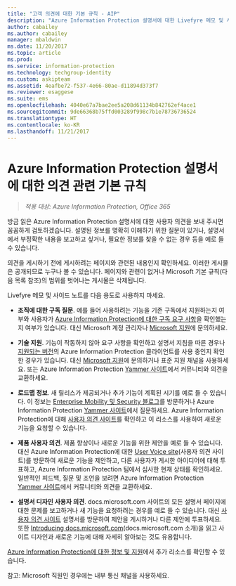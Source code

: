 ```yaml
---
title: "고객 의견에 대한 기본 규칙 - AIP"
description: "Azure Information Protection 설명서에 대한 Livefyre 메모 및 사이드바의 범위 및 용도"
author: cabailey
ms.author: cabailey
manager: mbaldwin
ms.date: 11/20/2017
ms.topic: article
ms.prod: 
ms.service: information-protection
ms.technology: techgroup-identity
ms.custom: askipteam
ms.assetid: 4eafbe72-f537-4e66-80ae-d11894d373f7
ms.reviewer: esaggese
ms.suite: ems
ms.openlocfilehash: 4040e67a7bae2ee5a208d61134b842762ef4ace1
ms.sourcegitcommit: 9de66368b75ffd003289f998c7b1e78736736524
ms.translationtype: HT
ms.contentlocale: ko-KR
ms.lasthandoff: 11/21/2017
---
```

# <a name="house-rules-for-comments-on-the-azure-information-protection-documentation"></a>Azure Information Protection 설명서에 대한 의견 관련 기본 규칙

>*적용 대상: Azure Information Protection, Office 365*

방금 읽은 Azure Information Protection 설명서에 대한 사용자 의견을 보내 주시면 꼼꼼하게 검토하겠습니다. 설명된 정보를 명확히 이해하기 위한 질문이 있거나, 설명서에서 부정확한 내용을 보고하고 싶거나, 필요한 정보를 찾을 수 없는 경우 등을 예로 들 수 있습니다. 

의견을 게시하기 전에 게시하려는 페이지와 관련된 내용인지 확인하세요. 이러한 게시물은 공개되므로 누구나 볼 수 있습니다. 페이지와 관련이 없거나 Microsoft 기본 규칙(다음 목록 참조)의 범위를 벗어나는 게시물은 삭제됩니다.
 
Livefyre 메모 및 사이드 노트를 다음 용도로 사용하지 마세요.
 
- **조직에 대한 구독 질문**. 예를 들어 사용하려는 기능을 기존 구독에서 지원하는지 여부와 사용자가 [Azure Information Protection에 대한 구독 요구 사항](./get-started/requirements.md#subscription-for-azure-information-protection)을 확인했는지 여부가 있습니다. 대신 Microsoft 계정 관리자나 [Microsoft 지원](./get-started/information-support.md#to-contact-microsoft-support)에 문의하세요.

- **기술 지원**. 기능이 작동하지 않아 요구 사항을 확인하고 설명서 지침을 따른 경우나 [지원되는 버전](./rms-client/client-version-release-history.md#servicing-information-and-timelines)의 Azure Information Protection 클라이언트를 사용 중인지 확인한 경우가 있습니다. 대신 [Microsoft 지원](./get-started/information-support.md#to-contact-microsoft-support)에 문의하거나 표준 지원 채널을 사용하세요. 또는 Azure Information Protection [Yammer 사이트](https://www.yammer.com/AskIPTeam)에서 커뮤니티와 의견을 교환하세요.

- **로드맵 정보**. 새 릴리스가 제공되거나 추가 기능이 계획된 시기를 예로 들 수 있습니다. 이 정보는 [Enterprise Mobility 및 Security 블로그](https://blogs.technet.microsoft.com/enterprisemobility/?product=azure-information-protection,azure-rights-management-services)를 방문하거나 Azure Information Protection [Yammer 사이트](https://www.yammer.com/AskIPTeam)에서 질문하세요. Azure Information Protection에 대해 [사용자 의견 사이트](https://msip.uservoice.com)를 확인하고 이 리소스를 사용하여 새로운 기능을 요청할 수 있습니다.

- **제품 사용자 의견**. 제품 향상이나 새로운 기능을 위한 제안을 예로 들 수 있습니다. 대신 Azure Information Protection에 대한 [User Voice site](https://msip.uservoice.com)(사용자 의견 사이트)를 방문하여 새로운 기능을 제안하고, 다른 사용자가 게시한 아이디어에 대해 투표하고, Azure Information Protection 팀에서 심사한 현재 상태를 확인하세요. 일반적인 피드백, 질문 및 조언을 보려면 Azure Information Protection [Yammer 사이트](https://www.yammer.com/AskIPTeam)에서 커뮤니티와 의견을 교환하세요. 

- **설명서 디자인 사용자 의견**. docs.microsoft.com 사이트의 모든 설명서 페이지에 대한 문제를 보고하거나 새 기능을 요청하려는 경우를 예로 들 수 있습니다. 대신 [사용자 의견 사이트](https://msdocs.uservoice.com/forums/364242-general-site-feedback) 설명서를 방문하여 제안을 게시하거나 다른 제안에 투표하세요. 또한 [Introducing docs.microsoft.com](/teamblog/introducing-docs-microsoft-com/)(docs.microsoft.com 소개)을 읽고 사이트 디자인과 새로운 기능에 대해 자세히 알아보는 것도 유용합니다.

[Azure Information Protection에 대한 정보 및 지원](./get-started/information-support.md)에서 추가 리소스를 확인할 수 있습니다. 

참고: Microsoft 직원인 경우에는 내부 통신 채널을 사용하세요.

